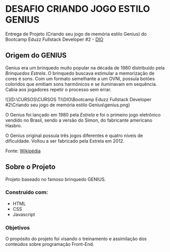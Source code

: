 # DESAFIO CRIANDO JOGO ESTILO GENIUS

Entrega de Projeto (Criando seu jogo de memória estilo Genius) do Bootcamp Eduzz Fullstack Developer #2 - [DIO](https://web.dio.me/)



## Origem do GENIUS

Genius era um brinquedo muito popular na década de 1980 distribuído pela *Brinquedos Estrela*. O brinquedo buscava estimular a memorização de cores e sons. Com um formato semelhante a um OVNI, possuía botões coloridos que emitiam sons harmônicos e se iluminavam em sequência. Cabia aos jogadores repetir o processo sem errar.

![](D:\CURSOS\CURSOS TI\DIO\Bootcamp Eduzz Fullstack Developer #2\Criando seu jogo de memória estilo Genius\genius.png)

O Genius foi lançado em 1980 pela *Estrela* e foi o primeiro jogo eletrônico vendido no Brasil, sendo a versão do Simon, do fabricante americano Hasbro.

O Genius original possuía três jogos diferentes e quatro níveis de dificuldade. Voltou a ser fabricado pela Estrela em 2012.

Fonte: [Wikipédia](https://pt.wikipedia.org/)



## Sobre o Projeto

Projeto baseado no famoso brinquedo GENIUS.



### Construído com:

- HTML
- CSS
- Javascript



### Objetivos

O propósito do projeto foi visando o treinamento e assimilação dos conteúdos sobre programação Front-End.







